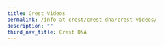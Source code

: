 ```yaml
---
title: Crest Videos
permalink: /info-at-crest/crest-dna/crest-videos/
description: ""
third_nav_title: Crest DNA
---
```

